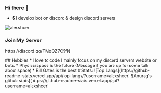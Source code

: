 ### Hi there 👋

- 💲 I develop bot on discord & design discord servers
<p align="left"> <img src="https://komarev.com/ghpvc/?username=alexshcer" alt="alexshcer" /> </p>

### Join My Server

https://discord.gg/TMgQZ7C5fN
<!--[![Join Programmers Arena](https://media.discordapp.net/attachments/808259596430344202/819856766858166302/widget.png)](https://discord.gg/TMgQZ7C5fN)--!>

## Hobbies 
* I love to code I mainly focus on my discord servers website or bots.
* Physics/space is the future (Message if you are up for some talk about space)
* Bill Gates is the best 

# Stats:
![Top Langs](https://github-readme-stats.vercel.app/api/top-langs/?username=alexshcer)

![Anurag's github stats](https://github-readme-stats.vercel.app/api?username=alexshcer)

<!--
**alexshcer/alexshcer** is a ✨ _special_ ✨ repository because its `README.md` (this file) appears on your GitHub profile.

Here are some ideas to get you started:

- 🔭 I’m currently working on ...
- 🌱 I’m currently learning ...
- 👯 I’m looking to collaborate on ...
- 🤔 I’m looking for help with ...
- 💬 Ask me about ...
- 📫 How to reach me: ...
- 😄 Pronouns: ...
- ⚡ Fun fact: ...
-->
